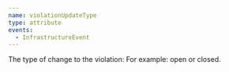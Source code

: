 ```yaml
---
name: violationUpdateType
type: attribute
events:
  - InfrastructureEvent
---
```


The type of change to the violation: For example: open or closed.